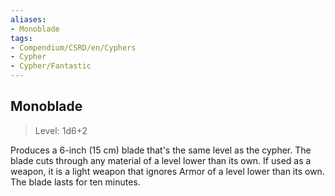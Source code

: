 ```yaml
---
aliases:
- Monoblade
tags:
- Compendium/CSRD/en/Cyphers
- Cypher
- Cypher/Fantastic
---
```


  
## Monoblade  
>Level: 1d6+2  
  
Produces a 6-inch (15 cm) blade that's the same level as the cypher. The blade cuts through any material of a level lower than its own. If used as a weapon, it is a light weapon that ignores Armor of a level lower than its own. The blade lasts for ten minutes.